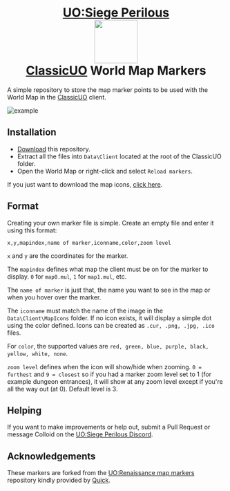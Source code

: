 <h1 align="center">
    <a href="https://game-master.net/">UO:Siege Perilous</a><br>
    <img src="https://raw.github.com/ColloidSP/UOSPLinux/main/uo-siege-perilous-icon.png" width="100"><br>
    <a href="https://www.classicuo.eu/">ClassicUO</a> World Map Markers
</h1>

A simple repository to store the map marker points to be used with the World Map in the
[ClassicUO](https://www.classicuo.eu/) client.

![example](https://imgur.com/jvjntAD.gif)

## Installation

- [Download](https://github.com/ColloidSP/UOSP-Map-Markers/archive/master.zip) this repository.
- Extract all the files into `Data\Client` located at the root of the ClassicUO folder.
- Open the World Map or right-click and select `Reload markers`.

If you just want to download the map icons, [click here](https://raw.githubusercontent.com/ColloidSP/UOSP-Map-Markers/master/MapIcons.zip).

## Format

Creating your own marker file is simple. Create an empty file and enter it using this format:

`x,y,mapindex,name of marker,iconname,color,zoom level`

`x` and `y` are the coordinates for the marker.

The `mapindex` defines what map the client must be on for the marker to display. `0` for `map0.mul`, `1` for `map1.mul`, etc.

The `name of marker` is just that, the name you want to see in the map or when you hover over the marker.

The `iconname` must match the name of the image in the `Data\Client\MapIcons` folder. If no icon exists, it will display a simple dot using the color defined. Icons can be created as `.cur, .png, .jpg, .ico` files.

For `color`, the supported values are `red, green, blue, purple, black, yellow, white, none`.

`zoom level` defines when the icon will show/hide when zooming.  `0 = furthest` and `9 = closest` so if you had a marker zoom level set to 1 (for example dungeon entrances), it will show at any zoom level except if you're all the way out (at 0). Default level is 3.

## Helping

If you want to make improvements or help out, submit a Pull Request or message
Colloid on the [UO:Siege Perilous Discord](https://discord.gg/GwRuSV9vAb).

## Acknowledgements

These markers are forked from the [UO:Renaissance map markers](https://github.com/markdwags/uor-markers)
repository kindly provided by [Quick](https://github.com/markdwags/).
